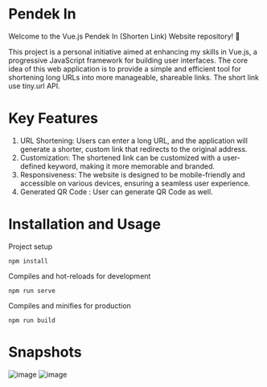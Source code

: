 # Pendek In
Welcome to the Vue.js Pendek In (Shorten Link) Website repository! 🚀

This project is a personal initiative aimed at enhancing my skills in Vue.js, a progressive JavaScript framework for building user interfaces. The core idea of this web application is to provide a simple and efficient tool for shortening long URLs into more manageable, shareable links. The short link use tiny.url API.

# Key Features
1. URL Shortening: Users can enter a long URL, and the application will generate a shorter, custom link that redirects to the original address.
2. Customization: The shortened link can be customized with a user-defined keyword, making it more memorable and branded.
3. Responsiveness: The website is designed to be mobile-friendly and accessible on various devices, ensuring a seamless user experience.
4. Generated QR Code : User can generate QR Code as well.

# Installation and Usage
Project setup
```
npm install
```
Compiles and hot-reloads for development
```
npm run serve
```
Compiles and minifies for production
```
npm run build
```

# Snapshots
![image](https://github.com/ismarapw/pendek-in/assets/76652264/1b8091c4-5c93-4752-a541-fae6c0415df0)
![image](https://github.com/ismarapw/pendek-in/assets/76652264/7aa603c4-5bc7-4da4-b2ea-6da94c721562)

